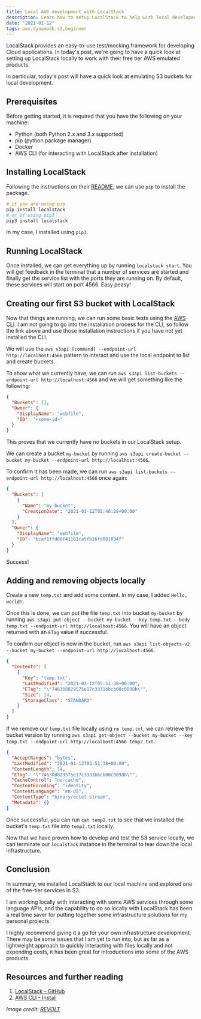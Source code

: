 ```yaml
---
title: Local AWS development with LocalStack
description: Learn how to setup LocalStack to help with local development emulating AWS products
date: "2021-01-12"
tags: aws,dynamodb,s3,beginner
---
```


LocalStack provides an easy-to-use test/mocking framework for developing Cloud applications. In today's post, we're going to have a quick look at setting up LocalStack locally to work with their free tier AWS emulated products.

In particular, today's post will have a quick look at emulating S3 buckets for local development.

<Ad />

## Prerequisites

Before getting started, it is required that you have the following on your machine:

- Python (both Python 2.x and 3.x supported)
- pip (python package manager)
- Docker
- AWS CLI (for interacting with LocalStack after installation)

<Ad />

## Installing LocalStack

Following the instructions on their [README](https://github.com/localstack/localstack#installing), we can use `pip` to install the package.

```s
# if you are using pip
pip install localstack
# or if using pip3
pip3 install localstack
```

In my case, I installed using `pip3`.

<Ad />

## Running LocalStack

Once installed, we can get everything up by running `localstack start`. You will get feedback in the terminal that a number of services are started and finally get the service list with the ports they are running on. By default, these services will start on port 4566. Easy peasy!

<Ad />

## Creating our first S3 bucket with LocalStack

Now that things are running, we can run some basic tests using the [AWS CLI](https://docs.aws.amazon.com/cli/latest/userguide/cli-chap-install.html). I am not going to go into the installation process for the CLI, so follow the link above and use those installation instructions if you have not yet installed the CLI.

We will use the `aws s3api [command] --endpoint-url http://localhost:4566` pattern to interact and use the local endpoint to list and create buckets.

To show what we currently have, we can run `aws s3api list-buckets --endpoint-url http://localhost:4566` and we will get something like the following:

```json
{
  "Buckets": [],
  "Owner": {
    "DisplayName": "webfile",
    "ID": "<some-id>"
  }
}
```

This proves that we currently have no buckets in our LocalStack setup.

We can create a bucket `my-bucket` by running `aws s3api create-bucket --bucket my-bucket --endpoint-url http://localhost:4566`.

To confirm it has been made, we can run `aws s3api list-buckets --endpoint-url http://localhost:4566` once again:

```json
{
  "Buckets": [
    {
      "Name": "my-bucket",
      "CreationDate": "2021-01-12T05:46:28+00:00"
    }
  ],
  "Owner": {
    "DisplayName": "webfile",
    "ID": "bcaf1ffd86f41161ca5fb16fd081034f"
  }
}
```

Success!

<Ad />

## Adding and removing objects locally

Create a new `temp.txt` and add some content. In my case, I added `Hello, world!`.

Once this is done, we can put the file `temp.txt` into bucket `my-bucket` by running `aws s3api put-object --bucket my-bucket --key temp.txt --body temp.txt --endpoint-url http://localhost:4566`. You will have an object returned with an `ETag` value if successful.

To confirm our object is now in the bucket, run `aws s3api list-objects-v2 --bucket my-bucket --endpoint-url http://localhost:4566`.

```json
{
  "Contents": [
    {
      "Key": "temp.txt",
      "LastModified": "2021-01-12T05:51:38+00:00",
      "ETag": "\"746308829575e17c3331bbcb00c0898b\"",
      "Size": 14,
      "StorageClass": "STANDARD"
    }
  ]
}
```

If we remove our `temp.txt` file locally using `rm temp.txt`, we can retrieve the bucket version by running `aws s3api get-object --bucket my-bucket --key temp.txt --endpoint-url http://localhost:4566 temp2.txt`.

```json
{
  "AcceptRanges": "bytes",
  "LastModified": "2021-01-12T05:51:38+00:00",
  "ContentLength": 14,
  "ETag": "\"746308829575e17c3331bbcb00c0898b\"",
  "CacheControl": "no-cache",
  "ContentEncoding": "identity",
  "ContentLanguage": "en-US",
  "ContentType": "binary/octet-stream",
  "Metadata": {}
}
```

Once successful, you can run `cat temp2.txt` to see that we installed the bucket's `temp.txt` file into `temp2.txt` locally.

Now that we have proven how to develop and test the S3 service locally, we can terminate our `localstack` instance in the terminal to tear down the local infrastructure.

<Ad />

## Conclusion

In summary, we installed LocalStack to our local machine and explored one of the free-tier services in S3.

I am working locally with interacting with some AWS services through some language APIs, and the capability to do so locally with LocalStack has been a real time saver for putting together some infrastructure solutions for my personal projects.

I highly recommend giving it a go for your own infrastructure development. There may be some issues that I am yet to run into, but as far as a lightweight approach to quickly interacting with files locally and not expending costs, it has been great for introductions into some of the AWS products.

<Ad />

## Resources and further reading

1. [LocalStack - GitHub](https://github.com/localstack/localstack)
2. [AWS CLI - Install](https://docs.aws.amazon.com/cli/latest/userguide/cli-chap-install.html)

_Image credit: [REVOLT](https://unsplash.com/@revolt)_